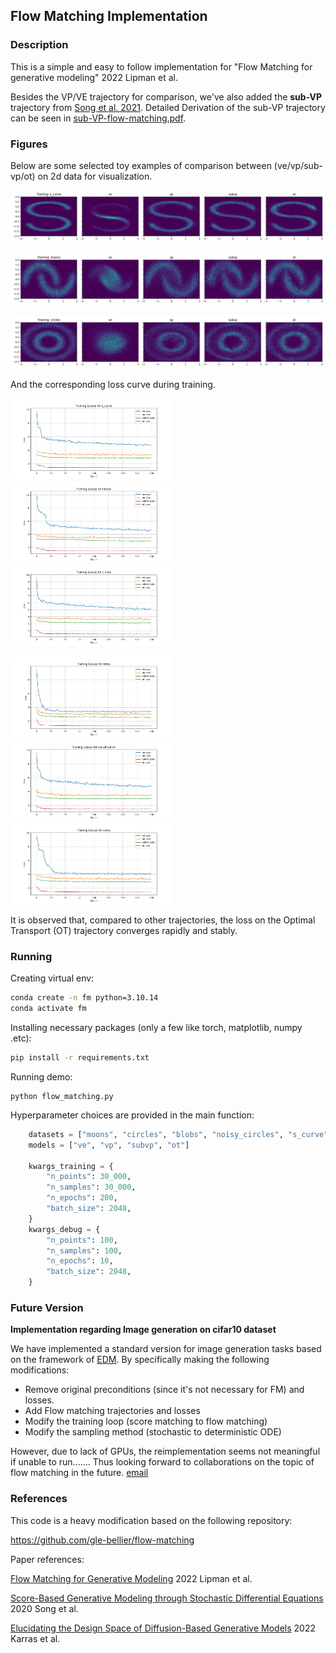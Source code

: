 ## Flow Matching Implementation

### Description

This is a simple and easy to follow implementation for "Flow Matching for generative modeling" 2022 Lipman et al.



Besides the VP/VE trajectory for comparison, we've also added the **sub-VP** trajectory from [Song et al. 2021](https://arxiv.org/abs/2011.13456). Detailed Derivation of the sub-VP trajectory can be seen in [sub-VP-flow-matching.pdf](sub-VP-flow-matching.pdf).



### Figures

Below are some selected toy examples of comparison between (ve/vp/sub-vp/ot) on 2d data for visualization.

![comparison_s_curve](./toy_example/comparison_s_curve.png)

![comparison_blobs](./toy_example/comparison_moons.png)

![comparison_circles](./toy_example/comparison_circles.png)



And the corresponding loss curve during training.

<img src="./toy_example/loss_s_curve.png" alt="loss_s_curve" style="zoom: 26%;" /><img src="./toy_example/loss_moons.png" alt="loss_moons" style="zoom: 26%;" /><img src="./toy_example/loss_circles.png" alt="loss_circles" style="zoom: 26%;" />

<img src="./toy_example/loss_blobs.png" alt="loss_blobs" style="zoom:26%;" /><img src="./toy_example/loss_classification.png" alt="loss_classification" style="zoom:26%;" /><img src="./toy_example/loss_swiss.png" alt="loss_swiss" style="zoom: 26%;" />



It is observed that, compared to other trajectories, the loss on the Optimal Transport (OT) trajectory converges rapidly and stably.



### Running

Creating virtual env:

```bash
conda create -n fm python=3.10.14
conda activate fm
```

Installing  necessary packages (only a few like torch, matplotlib, numpy .etc):

```bash
pip install -r requirements.txt
```

Running demo:

```
python flow_matching.py
```



Hyperparameter choices are provided in the main function:

```python
    datasets = ["moons", "circles", "blobs", "noisy_circles", "s_curve", "classification", "swiss"]
    models = ["ve", "vp", "subvp", "ot"]
    
    kwargs_training = {
        "n_points": 30_000,
        "n_samples": 30_000,
        "n_epochs": 200,
        "batch_size": 2048,
    }
    kwargs_debug = {
        "n_points": 100,
        "n_samples": 100,
        "n_epochs": 10,
        "batch_size": 2048,        
    }
```





### Future Version

**Implementation regarding Image generation on cifar10 dataset**

We have implemented a standard version for image generation tasks based on the framework of [EDM](https://arxiv.org/abs/2206.00364). By specifically making the following modifications:

+ Remove original preconditions (since it's not necessary for FM) and losses.
+ Add Flow matching trajectories and losses
+ Modify the training loop (score matching to flow matching)
+ Modify the sampling method (stochastic to deterministic ODE)

However, due to lack of GPUs, the reimplementation seems not meaningful if unable to run....... Thus looking forward to collaborations on the topic of flow matching in the future. [email](yougotaaa@gmail.com)





### References

This code is a heavy modification based on the following repository:

https://github.com/gle-bellier/flow-matching

Paper references:

[Flow Matching for Generative Modeling](https://arxiv.org/abs/2210.02747) 2022 Lipman et al.

[Score-Based Generative Modeling through Stochastic Differential Equations](https://arxiv.org/abs/2011.13456) 2020 Song et al.

[Elucidating the Design Space of Diffusion-Based Generative Models](https://arxiv.org/abs/2206.00364) 2022 Karras et al.